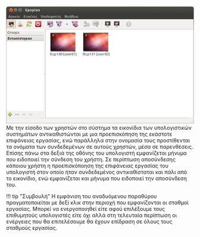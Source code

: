 [*![](Epoptes_login_user.png)*](Epoptes_login_user.png)
Με την είσοδο των χρηστών στο σύστημα τα εικονίδια των υπολογιστικών συστημάτων
αντικαθιστώνται με μια προεπισκόπηση της εκάστοτε επιφάνειας
εργασίας, ενώ παράλληλα στην ονομασία τους προστίθενται τα ονόματα
των συνδεδεμένων σε αυτούς χρηστών, μέσα σε παρενθέσεις. Επίσης πάνω στα
δεξιά της οθόνης του υπολογιστή εμφανίζεται μήνυμα που ειδοποιεί την
σύνδεση του χρήστη. Σε περίπτωση αποσύνδεσης κάποιου χρήστη η
προεπισκόποηση της επιφάνειας εργασίας του υπολογιστή στον οποίο
ήταν συνδεδεμένος αντικαθίσταται και πάλι από το εικονίδιο, ενώ
εμφανίζεται και μήνυμα που ειδοποιεί την αποσύνδεση του.

!!! tip "Συμβουλή"
    Η εμφάνιση του αναδυόμενου παραθύρου πραγματοποιείται με δεξί κλικ στην περιοχή που εμφανίζονται οι σταθμοί εργασίας. Μπορεί να ενεργοποιηθεί είτε αφού επιλέξουμε τους επιθυμητούς υπολογιστές είτε όχι αλλά στη τελευταία περίπτωση οι ενέργειες που θα επιτελέσουμε θα έχουν επίδραση σε όλους τους σταθμούς εργασίας.
